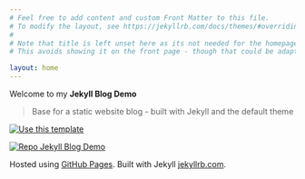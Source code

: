```yaml
---
# Feel free to add content and custom Front Matter to this file.
# To modify the layout, see https://jekyllrb.com/docs/themes/#overriding-theme-defaults
#
# Note that title is left unset here as its not needed for the homepage.
# This avoids showing it on the front page - though that could be adapted in a layout too.

layout: home
---
```


Welcome to my **Jekyll Blog Demo**

> Base for a static website blog - built with Jekyll and the default theme

<!-- Adding div align="center" converted to plain markdown unfortunately so leave that out and rather remake these as HTML -->

[![Use this template](https://img.shields.io/badge/Use_this_template-2ea44f?style=for-the-badge&logo=github)](https://github.com/MichaelCurrin/jekyll-blog-demo/generate)

[![Repo Jekyll Blog Demo](https://img.shields.io/badge/Repo-Jekyll_Blog_Demo-blue?logo=github)](https://github.com/MichaelCurrin/jekyll-blog-demo)

Hosted using [GitHub Pages](https://pages.github.com/). Built with Jekyll [jekyllrb.com](https://jekyllrb.com).
